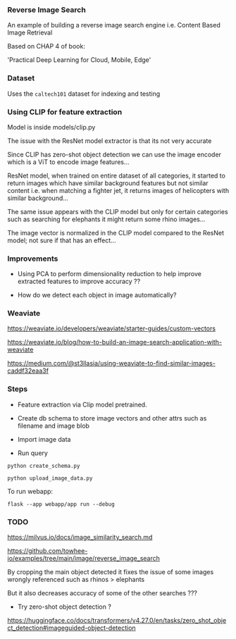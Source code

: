 ### Reverse Image Search

An example of building a reverse image search engine i.e. Content Based Image Retrieval


Based on CHAP 4 of book:

'Practical Deep Learning for Cloud, Mobile, Edge'



### Dataset

Uses the `caltech101` dataset for indexing and testing




### Using CLIP for feature extraction

Model is inside models/clip.py

The issue with the ResNet model extractor is that its not very accurate

Since CLIP has zero-shot object detection we can use the image encoder which is a ViT to encode image features...


ResNet model, when trained on entire dataset of all categories, it started to return images which have similar background features but not similar content i.e. when matching a fighter jet, it returns images of helicopters with similar background...

The same issue appears with the CLIP model but only for certain categories such as searching for elephants it might return some rhino images...

The image vector is normalized in the CLIP model compared to the ResNet model; not sure if that has an effect...


### Improvements

* Using PCA to perform dimensionality reduction to help improve extracted features to improve accuracy ??

* How do we detect each object in image automatically?






### Weaviate

https://weaviate.io/developers/weaviate/starter-guides/custom-vectors

https://weaviate.io/blog/how-to-build-an-image-search-application-with-weaviate

https://medium.com/@st3llasia/using-weaviate-to-find-similar-images-caddf32eaa3f



### Steps

* Feature extraction via Clip model pretrained.

* Create db schema to store image vectors and other attrs such as filename and image blob

* Import image data

* Run query


```
python create_schema.py

python upload_image_data.py

```

To run webapp:
```
flask --app webapp/app run --debug
```

### TODO

https://milvus.io/docs/image_similarity_search.md


https://github.com/towhee-io/examples/tree/main/image/reverse_image_search


By cropping the main object detected it fixes the issue of some images wrongly referenced such as rhinos > elephants 

But it also decreases accuracy of some of the other searches ???



* Try zero-shot object detection ?

https://huggingface.co/docs/transformers/v4.27.0/en/tasks/zero_shot_object_detection#imageguided-object-detection